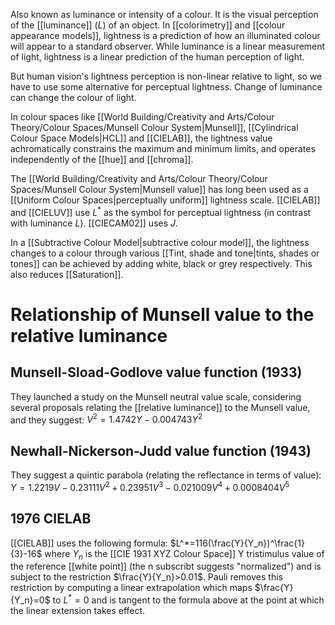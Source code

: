 Also known as luminance or intensity of a colour. It is the visual perception of the [[luminance]] ($L$) of an object. In [[colorimetry]] and [[colour appearance models]], lightness is a prediction of how an illuminated colour will appear to a standard observer. While luminance is a linear measurement of light, lightness is a linear prediction of the human perception of light.

But human vision's lightness perception is non-linear relative to light, so we have to use some alternative for perceptual lightness. Change of luminance can change the colour of light.

In colour spaces like [[World Building/Creativity and Arts/Colour Theory/Colour Spaces/Munsell Colour System|Munsell]], [[Cylindrical Colour Space Models|HCL]] and [[CIELAB]], the lightness value achromatically constrains the maximum and minimum limits, and operates independently of the [[hue]] and [[chroma]].

The [[World Building/Creativity and Arts/Colour Theory/Colour Spaces/Munsell Colour System|Munsell value]] has long been used as a [[Uniform Colour Spaces|perceptually uniform]] lightness scale. [[CIELAB]] and [[CIELUV]] use $L^*$ as the symbol for perceptual lightness (in contrast with luminance $L$). [[CIECAM02]] uses $J$.

In a [[Subtractive Colour Model|subtractive colour model]], the lightness changes to a colour through various [[Tint, shade and tone|tints, shades or tones]] can be achieved by adding white, black or grey respectively. This also reduces [[Saturation]].

# Relationship of Munsell value to the relative luminance
## Munsell-Sload-Godlove value function (1933)
They launched a study on the Munsell neutral value scale, considering several proposals relating the [[relative luminance]] to the Munsell value, and they suggest:
$V^2=1.4742Y-0.004743Y^2$
## Newhall-Nickerson-Judd value function (1943)
They suggest a quintic parabola (relating the reflectance in terms of value):
$Y=1.2219V-0.23111V^2+0.23951V^3-0.021009V^4+0.0008404V^5$
## 1976 CIELAB
[[CIELAB]] uses the following formula:
$L^*=116(\frac{Y}{Y_n})^\frac{1}{3}-16$
where $Y_n$ is the [[CIE 1931 XYZ Colour Space]] Y tristimulus value of the reference [[white point]] (the n subscribt suggests "normalized") and is subject to the restriction $\frac{Y}{Y_n}>0.01$. Pauli removes this restriction by computing a linear extrapolation which maps $\frac{Y}{Y_n}=0$ to $L^*=0$ and is tangent to the formula above at the point at which the linear extension takes effect.